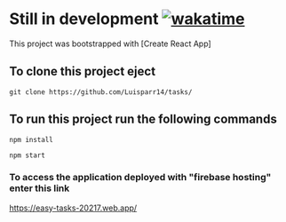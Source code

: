 # Still in development  [![wakatime](https://wakatime.com/badge/user/440abb94-5ae9-4664-af0c-3250a18beea3/project/1be98413-23ba-449d-88fe-59c50fc4da9f.svg)](https://wakatime.com/badge/user/440abb94-5ae9-4664-af0c-3250a18beea3/project/1be98413-23ba-449d-88fe-59c50fc4da9f)

This project was bootstrapped with [Create React App]

## To clone this project eject
```
git clone https://github.com/Luisparr14/tasks/
```
## To run this project run the following commands
```
npm install

npm start
```

### To access the application deployed with "firebase hosting" enter this link
https://easy-tasks-20217.web.app/
